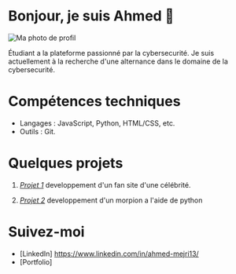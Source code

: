 # Bonjour, je suis Ahmed 👋

![Ma photo de profil](https://github.com/VotreNomUtilisateur/VotreRepository/blob/main/images/photo_profil.jpg?raw=true)



Étudiant a la plateforme passionné par la cybersecurité. Je suis actuellement à la recherche d'une alternance dans le domaine de la cybersecurité.

# Compétences techniques
- Langages : JavaScript, Python, HTML/CSS, etc.
- Outils : Git.

# Quelques projets

1. *[Projet 1](https://github.com/Ahmeddlr/fansite)*
  developpement d'un fan site d'une célébrité.
   
2. *[Projet 2](https://github.com/Ahmeddlr/morpion)*
   developpement d'un morpion a l'aide de python


# Suivez-moi
- [LinkedIn] https://www.linkedin.com/in/ahmed-mejri13/
- [Portfolio] 

